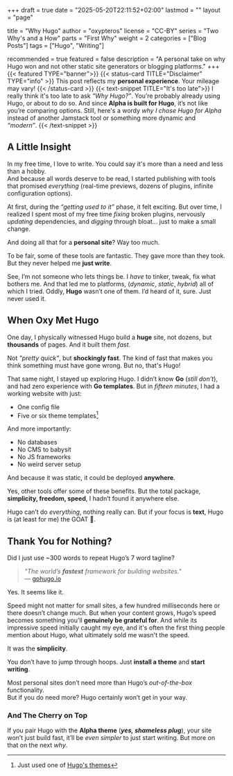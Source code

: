 +++
draft = true
date = "2025-05-20T22:11:52+02:00"
lastmod = ""
layout = "page"

title = "Why Hugo"
author = "oxypteros"
license = "CC-BY"
series = "Two Why's and a How"
  parts = "First Why"
  weight = 2
categories = ["Blog Posts"]
tags = ["Hugo", "Writing"]

recommended = true
featured = false
description = "A personal take on why Hugo won and not other static site generators or blogging platforms."
+++
{{< featured TYPE="banner">}}
{{< status-card TITLE="Disclaimer" TYPE="info" >}}
This post reflects my **personal experience**. Your mileage may vary!
{{< /status-card >}}
{{< text-snippet TITLE="It's too late">}}
I really think it's too late to ask *“Why Hugo?”*. You’re probably already using Hugo, or about to do so. And since **Alpha is built for Hugo**, it’s not like you’re comparing options.
Still, here's a wordy *why I chose Hugo for Alpha* instead of another Jamstack tool or something more dynamic and *“modern”*.
{{< /text-snippet >}}

## A Little Insight

In my free time, I love to write. You could say it's more than a need and less than a hobby.  
And because all words deserve to be read, I started publishing with tools that promised *everything* (real-time previews, dozens of plugins, infinite configuration options).

At first, during the *“getting used to it”* phase, it felt exciting. But over time, I realized I spent most of my free time *fixing* broken plugins, nervously *updating* dependencies, and *digging* through bloat... just to make a small change.

And doing all that for a **personal site**? Way too much.

To be fair, some of these tools are fantastic. They gave more than they took. But they never helped me **just write**.

See, I’m not someone who lets things be. I *have* to tinker, tweak, fix what bothers me. And that led me to platforms, (*dynamic*, *static*, *hybrid*) all of which I tried. Oddly, **Hugo** wasn’t one of them. I’d heard of it, sure. Just never used it.

## When Oxy Met Hugo

One day, I physically witnessed Hugo build a **huge** site, not dozens, but **thousands** of pages. And it built them *fast*.

Not *"pretty quick"*, but **shockingly fast**. The kind of fast that makes you think something must have gone wrong. But no, that's Hugo!

That same night, I stayed up exploring Hugo. I didn’t know **Go** (*still don’t*), and had zero experience with **Go templates**. 
But in *fifteen minutes*, I had a working website with just:
- One config file  
- Five or six theme templates[^1]  

And more importantly:
- No databases  
- No CMS to babysit  
- No JS frameworks  
- No weird server setup  

And because it was static, it could be deployed **anywhere**.  

Yes, other tools offer some of these benefits. But the total package, **simplicity, freedom, speed**,  I hadn’t found it anywhere else.

Hugo can’t do *everything*, nothing really can. But if your focus is **text**, Hugo is (at least for me) the GOAT :goat:.

## Thank You for Nothing?

Did I just use ~300 words to repeat Hugo’s 7 word tagline?

> *"The world’s **fastest** framework for building websites."*  
> — [gohugo.io](https://gohugo.io)

Yes. It seems like it.

Speed might not matter for small sites, a few hundred milliseconds here or there doesn’t change much. But when your content grows, Hugo’s speed becomes something you’ll **genuinely be grateful for**. And while its impressive speed initially caught my eye, and it's often the first thing people mention about Hugo, what ultimately sold me wasn't the speed. 

It was the **simplicity**.

You don’t have to jump through hoops. Just **install a theme** and **start writing**.

Most personal sites don’t need more than Hugo’s *out-of-the-box* functionality.  
But if you do need more? Hugo certainly won’t get in your way.

### And The Cherry on Top

If you pair Hugo with the **Alpha theme** (***yes, shameless plug***), your site won’t just build fast, it’ll be *even simpler* to just start writing. But more on that on the next *why*.  

[^1]: Just used one of [Hugo's themes](https://themes.gohugo.io/)
